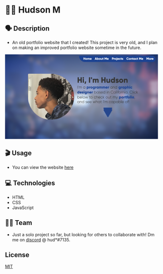 # 👋🏾 Hudson M

## 🗣 Description

- An old portfolio website that I created! This project is very old, and I plan on making an improved portfolio website sometime in the future.

[<img src="./resources/images/Website Screenshot.png"/>](website)

## 🎬 Usage

- You can view the website [here](https://hmcg23.github.io/my-portfolio1/)

## 💻 Technologies

- HTML
- CSS
- JavaScript

## 🧑‍💻 Team

- Just a solo project so far, but looking for others to collaborate with! Dm me on [discord](https://discord.com) @ hud*#7135.

## License
[MIT](https://choosealicense.com/licenses/mit/)
